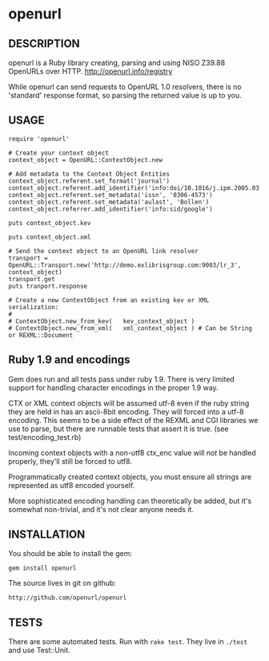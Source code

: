 # openurl

## DESCRIPTION

openurl is a Ruby library creating, parsing and using NISO Z39.88 OpenURLs over 
HTTP. <http://openurl.info/registry>

While openurl can send requests to OpenURL 1.0 resolvers, there is no 'standard'
response format, so parsing the returned value is up to you.

## USAGE
  
    require 'openurl'    
  
    # Create your context object
    context_object = OpenURL::ContextObject.new
  
    # Add metadata to the Context Object Entities
    context_object.referent.set_format('journal')
    context_object.referent.add_identifier('info:doi/10.1016/j.ipm.2005.03.024')
    context_object.referent.set_metadata('issn', '0306-4573')
    context_object.referent.set_metadata('aulast', 'Bollen')
    context_object.referrer.add_identifier('info:sid/google')
    
    puts context_object.kev  
  
    puts context_object.xml  
    
    # Send the context object to an OpenURL link resolver
    transport = OpenURL::Transport.new('http://demo.exlibrisgroup.com:9003/lr_3', context_object)
    transport.get
    puts tranport.response
    
    # Create a new ContextObject from an existing kev or XML serialization:
    #
    # ContextObject.new_from_kev(   kev_context_object )
    # ContextObject.new_from_xml(   xml_context_object ) # Can be String or REXML::Document

## Ruby 1.9 and encodings

Gem does run and all tests pass under ruby 1.9.  There is very limited
support for handling character encodings in the proper 1.9 way. 

CTX or XML context objects will be assumed utf-8 even if the ruby string
they are held in has an ascii-8bit encoding. They will forced into a utf-8 encoding. 
This seems to be a side effect of the REXML and CGI libraries we use to parse,
but there are runnable tests that assert it is true. (see test/encoding_test.rb)

Incoming context objects with a non-utf8 ctx_enc value will *not* be handled
properly, they'll still be forced to utf8. 

Programmatically created context objects, you must ensure all strings are
represented as utf8 encoded yourself.  

More sophisticated encoding handling can theoretically be added, but it's
somewhat non-trivial, and it's not clear anyone needs it. 

## INSTALLATION

You should be able to install the gem:

    gem install openurl

The source lives in git on github:

    http://github.com/openurl/openurl

## TESTS

There are some automated tests. Run with `rake test`. They live in `./test`
and use Test::Unit.
